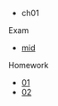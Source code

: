 - ch01

Exam

- [mid](/docs/机械振动/mid/README.md)

Homework

- [01](/docs/机械振动/HW/01/README.md)
- [02](/docs/机械振动/HW/02/README.md)
